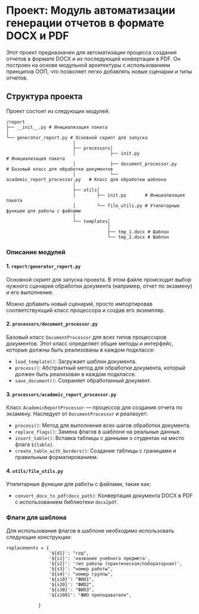 # Проект: Модуль автоматизации генерации отчетов в формате DOCX и PDF

Этот проект предназначен для автоматизации процесса создания отчетов в формате DOCX и их последующей конвертации в PDF. Он построен на основе модульной архитектуры с использованием принципов ООП, что позволяет легко добавлять новые сценарии и типы отчетов.

## Структура проекта

Проект состоит из следующих модулей:

    /report
    ├── __init__.py # Инициализация пакета 
    │
    └── generator_report.py # Основной скрипт для запуска 
                             │
                             ├── processors│ 
                             │             ├── init.py                       # Инициализация пакета 
                             │             ├── document_processor.py         # Базовый класс для обработки документов
                             │             └── academic_report_processor.py   # Класс для обработки шаблона
                             │               
                             ├── utils│   
                             │        ├── init.py       # Инициализация пакета 
                             │        └── file_utils.py # Утилитарные функции для работы с файлами 
                             │
                             └── templates│ 
                                          │ 
                                          ├── tmp_1.docx # Шаблон
                                          └── tmp_2.docx # Шаблон 

                               

### Описание модулей

#### 1. `report/generator_report.py`

Основной скрипт для запуска проекта. В этом файле происходит выбор нужного сценария обработки документа (например, отчет по экзамену) и его выполнение. 

Можно добавить новый сценарий, просто импортировав соответствующий класс процессора и создав его экземпляр.



#### 2. `processors/document_processor.py`

Базовый класс `DocumentProcessor` для всех типов процессоров документов. Этот класс определяет общие методы и интерфейс, которые должны быть реализованы в каждом подклассе:
- `load_template()`: Загружает шаблон документа.
- `process()`: Абстрактный метод для обработки документа, который должен быть реализован в каждом подклассе.
- `save_document()`: Сохраняет обработанный документ.



#### 3. `processors/academic_report_processor.py`

Класс `AcademicReportProcessor` — процессор для создания отчета по экзамену. Наследует от `DocumentProcessor` и реализует:
- `process()`: Метод для выполнения всех шагов обработки документа.
- `replace_flags()`: Замена флагов в шаблоне на реальные данные.
- `insert_table()`: Вставка таблицы с данными о студентах на место флага `${table}`.
- `create_table_with_borders()`: Создание таблицы с границами и правильным форматированием.


#### 4. `utils/file_utils.py`

Утилитарные функции для работы с файлами, такие как:
- `convert_docx_to_pdf(docx_path)`: Конвертация документа DOCX в PDF с использованием библиотеки `docx2pdf`.


### Флаги для шаблона

Для использования флагов в шаблоне необходимо использовать следующие конструкции:
```
replacements = {
                '${d1}': "год",
                '${s1}': 'название учебного предмета',
                '${s2}': 'тип работы (практическая/лабораторная)',
                '${s3}': "номер работы",
                '${s4}': "номер группы",
                '${s10}': "ФИО1",
                '${s20}': "ФИО2",
                '${s30}': "ФИО3",
                '${s100}': "ФИО преподавателя",

            }
```